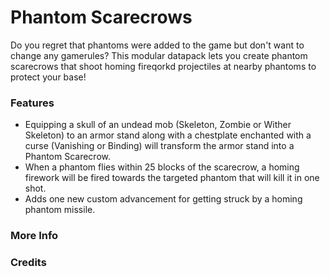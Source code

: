 # Phantom Scarecrows<!--$headerTitle--><!--$pmc:delete-->

Do you regret that phantoms were added to the game but don't want to change any gamerules? This modular datapack lets you create phantom scarecrows that shoot homing fireqorkd projectiles at nearby phantoms to protect your base! <!--$pmc:headerSize-->

### Features
- Equipping a skull of an undead mob (Skeleton, Zombie or Wither Skeleton) to an armor stand along with a chestplate enchanted with a curse (Vanishing or Binding) will transform the armor stand into a Phantom Scarecrow.
- When a phantom flies within 25 blocks of the scarecrow, a homing firework will be fired towards the targeted phantom that will kill it in one shot.
- Adds one new custom advancement for getting struck by a homing phantom missile.

### More Info
<!--$youtubeLinkInsert-->

<!--$wikiLinkInsert-->

### Credits
<!--$creditsInsert -->

<!--$footerInsert-->
